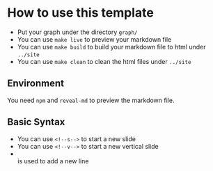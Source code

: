 # How to use this template
- Put your graph under the directory `graph/`
- You can use `make live` to preview your markdown file
- You can use `make build` to build your markdown file to html under `../site`
- You can use `make clean` to clean the html files under `../site`

## Environment
You need `npm` and `reveal-md` to preview the markdown file.

## Basic Syntax
- You can use `<!--s-->` to start a new slide
- You can use `<!--v-->` to start a new vertical slide
- </br> is used to add a new line
